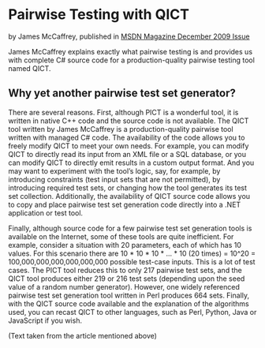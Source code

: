 # Pairwise Testing with QICT
by James McCaffrey, published in [MSDN Magazine December 2009 Issue](http://msdn.microsoft.com/en-us/magazine/ee819137.aspx)

James McCaffrey explains exactly what pairwise testing is and provides us with complete C# source code for a
production-quality pairwise testing tool named QICT.

## Why yet another pairwise test set generator?

There are several reasons.  First, although PICT is a wonderful tool, it is written in native C++ code and the
source code is not available. The QICT tool written by James McCaffrey is a production-quality pairwise tool written
with managed C# code. The availability of the code allows you to freely modify QICT to meet your own needs.
For example, you can modify QICT to directly read its input from an XML file or a SQL database, or you can modify QICT
to directly emit results in a custom output format. And you may want to experiment with the tool’s logic, say,
for example, by introducing constraints (test input sets that are not permitted), by introducing required test sets,
or changing how the tool generates its test set collection. Additionally, the availability of QICT source code allows
you to copy and place pairwise test set generation code directly into a .NET application or test tool.

Finally, although source code for a few pairwise test set generation tools is available on the Internet,
some of these tools are quite inefficient. For example, consider a situation with 20 parameters,
each of which has 10 values.
For this scenario there are 10 * 10 * 10 * ... * 10 (20 times) = 10^20 = 100,000,000,000,000,000,000 possible
test-case inputs. This is a lot of test cases.
The PICT tool reduces this to only 217 pairwise test sets, and the QICT tool produces either 219 or 216 test sets
(depending upon the seed value of a random number generator). However, one widely referenced pairwise test set
generation tool written in Perl produces 664 sets. Finally, with the QICT source code available and the explanation
of the algorithms used, you can recast QICT to other languages, such as Perl, Python, Java or JavaScript if you wish.

(Text taken from the article mentioned above)
